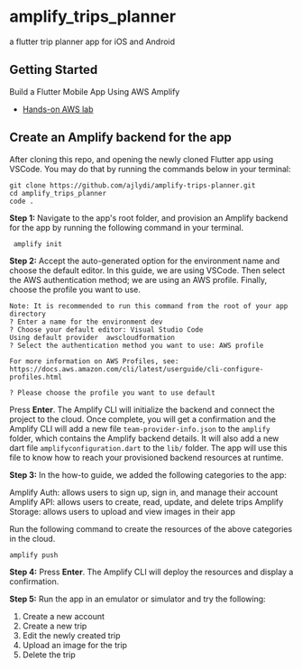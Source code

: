 # amplify_trips_planner

a flutter trip planner app for iOS and Android

## Getting Started

Build a Flutter Mobile App Using AWS Amplify

- [Hands-on AWS lab](https://aws.amazon.com/getting-started/hands-on/build-flutter-mobile-app-part-one/)

## Create an Amplify backend for the app

After cloning this repo, and opening the newly cloned Flutter app using VSCode.
You may do that by running the commands below in your terminal:

```
git clone https://github.com/ajlydi/amplify-trips-planner.git
cd amplify_trips_planner
code .
```

**Step 1:** Navigate to the app's root folder, and provision an Amplify backend for the app by running the following command in your terminal.

```
 amplify init
```

**Step 2:** Accept the auto-generated option for the environment name and choose the default editor. In this guide, we are using VSCode. Then select the AWS authentication method; we are using an AWS profile. Finally, choose the profile you want to use.

```
Note: It is recommended to run this command from the root of your app directory
? Enter a name for the environment dev
? Choose your default editor: Visual Studio Code
Using default provider  awscloudformation
? Select the authentication method you want to use: AWS profile

For more information on AWS Profiles, see:
https://docs.aws.amazon.com/cli/latest/userguide/cli-configure-profiles.html

? Please choose the profile you want to use default
```

Press **Enter**. The Amplify CLI will initialize the backend and connect the project to the cloud. Once complete, you will get a confirmation and the Amplify CLI will add a new file `team-provider-info.json` to the `amplify` folder, which contains the Amplify backend details. It will also add a new dart file `amplifyconfiguration.dart` to the `lib/` folder. The app will use this file to know how to reach your provisioned backend resources at runtime.

**Step 3:** In the how-to guide, we added the following categories to the app:

Amplify Auth: allows users to sign up, sign in, and manage their account
Amplify API: allows users to create, read, update, and delete trips
Amplify Storage: allows users to upload and view images in their app

Run the following command to create the resources of the above categories in the cloud.

```
amplify push
```

**Step 4:** Press **Enter**. The Amplify CLI will deploy the resources and display a confirmation.


**Step 5:** Run the app in an emulator or simulator and try the following:
 
1. Create a new account
1. Create a new trip
1. Edit the newly created trip
1. Upload an image for the trip
1. Delete the trip
